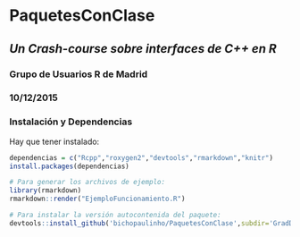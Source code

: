 # PaquetesConClase

## *Un Crash-course sobre interfaces de C++ en R* 

### Grupo de Usuarios R de Madrid 

### 10/12/2015 

### Instalación y Dependencias

Hay que tener instalado:

```r
dependencias = c("Rcpp","roxygen2","devtools","rmarkdown","knitr")
install.packages(dependencias)

# Para generar los archivos de ejemplo:
library(rmarkdown)
rmarkdown::render("EjemploFuncionamiento.R")

# Para instalar la versión autocontenida del paquete:
devtools::install_github('bichopaulinho/PaquetesConClase',subdir='GradDescAutocontenido')
```


